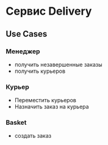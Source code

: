 # Сервис Delivery

## Use Cases

### Менеджер
- получить незавершенные заказы
- получить курьеров

### Курьер
- Переместить курьеров
- Назначить заказ на курьера

### Basket
- создать заказ